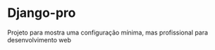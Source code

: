 # Django-pro
Projeto para mostra uma configuração mínima, mas profissional para desenvolvimento web
